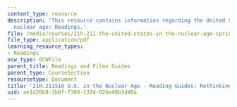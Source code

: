 ```yaml
---
content_type: resource
description: 'This resource contains information regarding the United States in the
  nuclear age: Readings.'
file: /media/courses/21h-211-the-united-states-in-the-nuclear-age-spring-2016/ae1d26b83b0f7300137d026e48b3d40a_MIT21H_211S16_Nature.pdf
file_type: application/pdf
learning_resource_types:
- Readings
ocw_type: OCWFile
parent_title: Readings and Films Guides
parent_type: CourseSection
resourcetype: Document
title: '21H.211S16 U.S. in the Nuclear Age - Reading Guides: Rethinking Nature'
uid: ae1d26b8-3b0f-7300-137d-026e48b3d40a
---
```

